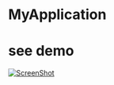 # MyApplication 
# see demo 

[![ScreenShot](http://www.revotechnik.com/img/software/default.jpg)](https://www.youtube.com/watch?v=rDUh-yolnx4)
